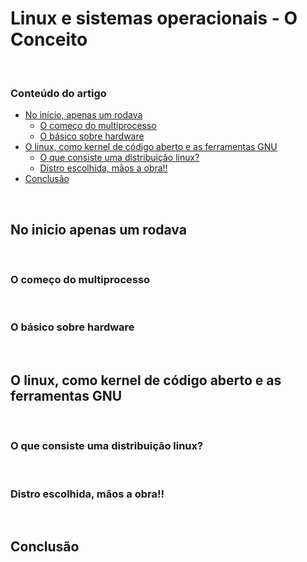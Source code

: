 # Linux e sistemas operacionais - O Conceito

&nbsp;

### Conteúdo do artigo

- [No início, apenas um rodava](#no-inicio-apenas-um-rodava)
  - [O começo do multiprocesso](#o-começo-do-multiprocesso)
  - [O básico sobre hardware](#O-básico-sobre-hardware)
- [O linux, como kernel de código aberto e as ferramentas GNU](#O-linux-como-kernel-de-código-aberto-e-as-ferramentas-GNU)
  - [O que consiste uma distribuição linux?](#O-que-consiste-uma-distribuição-linux?)
  - [Distro escolhida, mãos a obra!!](#Distro-escolhida-mãos-a-obra!!)
- [Conclusão](#conclusão)

&nbsp;

## No inicio apenas um rodava
&nbsp;
### O começo do multiprocesso
&nbsp;
### O básico sobre hardware
&nbsp;
## O linux, como kernel de código aberto e as ferramentas GNU
&nbsp;
### O que consiste uma distribuição linux?
&nbsp;
### Distro escolhida, mãos a obra!!
&nbsp;
## Conclusão